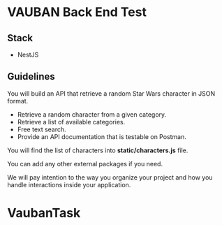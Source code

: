 # VAUBAN Back End Test

## Stack

- NestJS

## Guidelines

You will build an API that retrieve a random Star Wars character in JSON format.

- Retrieve a random character from a given category.
- Retrieve a list of available categories.
- Free text search.
- Provide an API documentation that is testable on Postman.

You will find the list of characters into **static/characters.js** file.

You can add any other external packages if you need.

We will pay intention to the way you organize your project and how you handle interactions inside your application.
# VaubanTask
